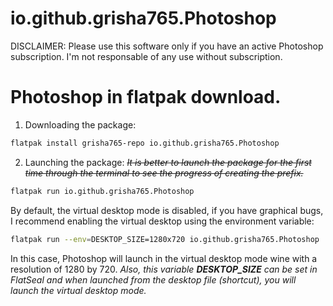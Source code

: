 # io.github.grisha765.Photoshop
DISCLAIMER: Please use this software only if you have an active Photoshop subscription. I'm not responsable of any use without subscription.

# Photoshop in flatpak download.
1) Downloading the package:
```bash
flatpak install grisha765-repo io.github.grisha765.Photoshop
```
2) Launching the package:
~~*It is better to launch the package for the first time through the terminal to see the progress of creating the prefix.*~~
```bash
flatpak run io.github.grisha765.Photoshop
```
By default, the virtual desktop mode is disabled, if you have graphical bugs, I recommend enabling the virtual desktop using the environment variable:
```bash
flatpak run --env=DESKTOP_SIZE=1280x720 io.github.grisha765.Photoshop
```
In this case, Photoshop will launch in the virtual desktop mode wine with a resolution of 1280 by 720.
*Also, this variable **DESKTOP_SIZE** can be set in FlatSeal and when launched from the desktop file (shortcut), you will launch the virtual desktop mode.*
